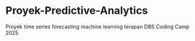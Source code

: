 # Proyek-Predictive-Analytics
Proyek time series forecasting machine learning terapan DBS Coding Camp 2025 
